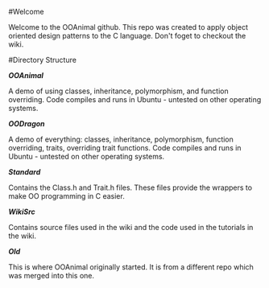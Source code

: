 #Welcome

Welcome to the OOAnimal github. This repo was created to apply object oriented design patterns to the C language. Don't foget to checkout the wiki.

#Directory Structure

***OOAnimal***

A demo of using classes, inheritance, polymorphism, and function overriding. Code compiles and runs in Ubuntu - untested on other operating systems.

***OODragon***

A demo of everything: classes, inheritance, polymorphism, function overriding, traits, overriding trait functions. Code compiles and runs in Ubuntu - untested on other operating systems.

***Standard***

Contains the Class.h and Trait.h files. These files provide the wrappers to make OO programming in C easier.

***WikiSrc***

Contains source files used in the wiki and the code used in the tutorials in the wiki.

***Old***

This is where OOAnimal originally started. It is from a different repo which was merged into this one.
